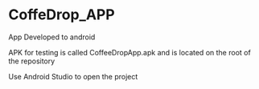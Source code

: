 # CoffeDrop_APP

App Developed to android

APK for testing is called CoffeeDropApp.apk and is located on the root of the repository

Use Android Studio to open the project
